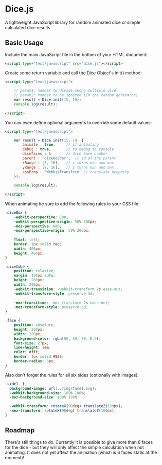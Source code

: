 Dice.js
=======================================

A lightweight JavaScript library for random animated dice or simple calculated dice results.

Basic Usage
---------------------------------------

Include the main JavaScript file in the bottom of your HTML document:
```html
<script type="text/javascript" src="dice.js"></script>
```
Create some return variable and call the Dice Object's init() method:
```html
<script type="text/javascript">
                 
    // param1: number to divide among multiple dice
    // param2: number to be ignored (in the random generator)
    var result = Dice.init(15, 10);
    console.log(result);
  
</script>
```    
You can even define optional arguments to override some default values:
```html
<script type="text/javascript">

    var result = Dice.init(15, 10, { 
        animate : true,		// if animating
        debug : true,		// to debug to console
        diceFaces : 6,		// dice face number
        parent : 'diceHolder',	// id of the parent
        xRange : [8, 16],	// x turns min and max
        yRange : [8, 16],	// y turns min and max
        cssProp : 'WebkitTransform' // translate property
    });
    
    console.log(result);
  
</script>
```
When animating be sure to add the following rules to your CSS file:
```css
.diceBox {
	-webkit-perspective: 600; 
	-webkit-perspective-origin: 50% 200px;
	-moz-perspective: 600; 
	-moz-perspective-origin: 50% 200px;
	
	float: left;
	border: 1px solid red;
	width: 400px;
	height: 400px;
}

.diceCube {
	position: relative;
	margin: 100px auto;
	height: 200px;
	width: 200px;
	-webkit-transition: -webkit-transform 2s ease-out;
	-webkit-transform-style: preserve-3d;
	
	-moz-transition: -moz-transform 2s ease-out;
	-moz-transform-style: preserve-3d;
}

.face {
	position: absolute;
	height: 200px;
	width: 200px;
	background-color: rgba(50, 50, 50, 0.9);
	font-size: 27px;
	line-height: 1em;
	color: #fff;
	border: 1px solid #555;
	border-radius: 3px;
} 
```
Also don't forget the rules for all six sides (optionally with images):
```css
.side1  {
  background-image: url(../img/face1.svg);
  -webkit-background-size: 100% 100%;
  -moz-background-size: 100% 100%;

  -webkit-transform: rotateX(90deg) translateZ(100px);
  -moz-transform: rotateX(90deg) translateZ(100px);
}
```
Roadmap
---------------------------------------

There's still things to do. Currently it is possible to give more than 6 faces for the dice - 
but they will only affect the simple calculation when not animating. 
It does not yet affect the animation (which is 6 faces static at the moment)!
